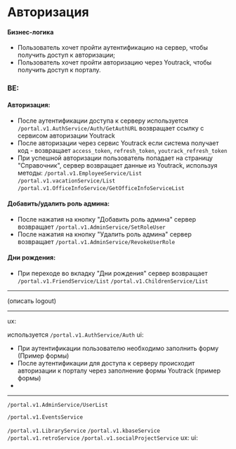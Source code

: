 # Авторизация

#### Бизнес-логика
* Пользователь хочет пройти аутентификацию на сервер, чтобы получить доступ к авторизации;
* Пользователь хочет пройти авторизацию через Youtrack, чтобы получить доступ к порталу.

### BE:
#### Авторизация:
* После аутентификации доступа к серверу используется `/portal.v1.AuthService/Auth/GetAuthURL` возвращает ссылку с сервисом авторизации Youtrack
* После авторизации через сервис Youtrack если система получает код - возвращает `access_token`, `refresh_token`, `youtrack_refresh_token`
* При успешной авторизации пользователь попадает на страницу "Справочник", сервер возвращает данные из Youtrack, используя методы:
`/portal.v1.EmployeeService/List`
`/portal.v1.vacationService/List`
`/portal.v1.OfficeInfoService/GetOfficeInfoServiceList`

#### Добавить/удалить роль админа:
* После нажатия на кнопку "Добавить роль админа" сервер возвращает `/portal.v1.AdminService/SetRoleUser` 
* После нажатия на кнопку "Удалить роль админа" сервер возвращает `/portal.v1.AdminService/RevokeUserRole` 

#### Дни рождения:
* При переходе во вкладку "Дни рождения" сервер возвращает
`/portal.v1.FriendService/List` 
`/portal.v1.ChildrenService/List` 
***
(описать logout)
***
ux:

 используется `/portal.v1.AuthService/Auth`
ui:
* При аутентификации пользователю необходимо заполнить форму
(Пример формы)
* После аутентификации для доступа к серверу происходит авторизации к порталу через заполнение формы Youtrack
(пример формы)
* 




***
`/portal.v1.AdminService/UserList`

`/portal.v1.EventsService`

`/portal.v1.LibraryService`
`/portal.v1.kbaseService`
`/portal.v1.retroService`
`/portal.v1.socialProjectService`
ux:
ui:
